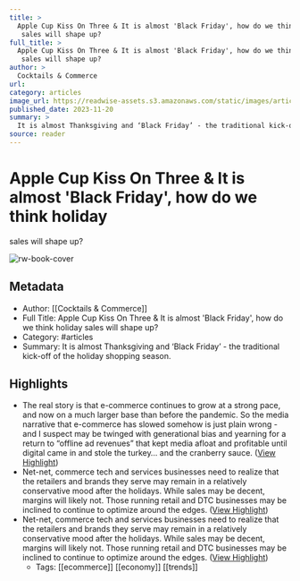 ```yaml
---
title: >
  Apple Cup Kiss On Three & It is almost 'Black Friday', how do we think holiday
   sales will shape up?
full_title: >
  Apple Cup Kiss On Three & It is almost 'Black Friday', how do we think holiday
   sales will shape up?
author: >
  Cocktails & Commerce
url: 
category: articles
image_url: https://readwise-assets.s3.amazonaws.com/static/images/article0.00998d930354.png
published_date: 2023-11-20
summary: >
  It is almost Thanksgiving and ‘Black Friday’ - the traditional kick-off of the holiday shopping season.
source: reader
---
```

# Apple Cup Kiss On Three & It is almost 'Black Friday', how do we think holiday
 sales will shape up?

![rw-book-cover](https://readwise-assets.s3.amazonaws.com/static/images/article0.00998d930354.png)

## Metadata
- Author: [[Cocktails & Commerce]]
- Full Title: Apple Cup Kiss On Three & It is almost 'Black Friday', how do we think holiday
 sales will shape up?
- Category: #articles
- Summary: It is almost Thanksgiving and ‘Black Friday’ - the traditional kick-off of the holiday shopping season.

## Highlights
- The real story is that e-commerce continues to grow at a strong pace, and now on a much larger base than before the pandemic. So the media narrative that e-commerce has slowed somehow is just plain wrong - and I suspect may be twinged with generational bias and yearning for a return to “offline ad revenues” that kept media afloat and profitable until digital came in and stole the turkey… and the cranberry sauce. ([View Highlight](https://read.readwise.io/read/01hfrtfjqn3fmdt705er7zv0be))
- Net-net, commerce tech and services businesses need to realize that the retailers and brands they serve may remain in a relatively conservative mood after the holidays. While sales may be decent, margins will likely not. Those running retail and DTC businesses may be inclined to continue to optimize around the edges. ([View Highlight](https://read.readwise.io/read/01hfrthnhakzzj4mg8bcpvjhea))
- Net-net, commerce tech and services businesses need to realize that the retailers and brands they serve may remain in a relatively conservative mood after the holidays. While sales may be decent, margins will likely not. Those running retail and DTC businesses may be inclined to continue to optimize around the edges. ([View Highlight](https://read.readwise.io/read/01hfrtj6xtjsr6dhrywkbwryw7))
    - Tags: [[ecommerce]] [[economy]] [[trends]] 



